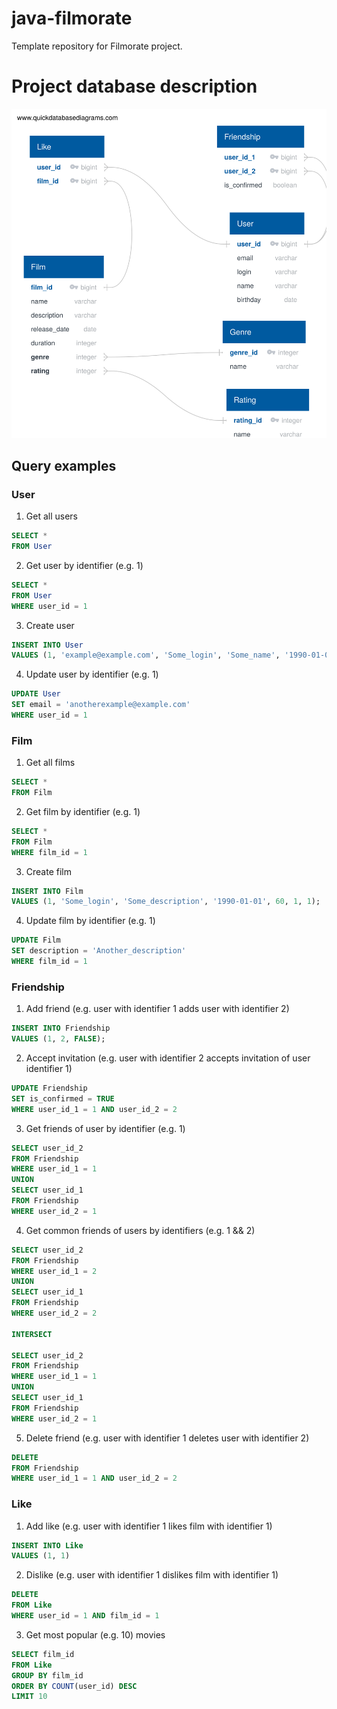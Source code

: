 # java-filmorate
Template repository for Filmorate project.

# Project database description

![Database structure scheme](/QuickDBD-Free%20Diagram%20(2).svg)

## Query examples

### User

1. Get all users

```sql
SELECT *
FROM User
```

2. Get user by identifier (e.g. 1)

```sql
SELECT *
FROM User
WHERE user_id = 1
```

3. Create user

```sql
INSERT INTO User
VALUES (1, 'example@example.com', 'Some_login', 'Some_name', '1990-01-01');
```

4. Update user by identifier (e.g. 1)

```sql
UPDATE User
SET email = 'anotherexample@example.com'
WHERE user_id = 1
```

### Film

1. Get all films

```sql
SELECT *
FROM Film
```

2. Get film by identifier (e.g. 1)

```sql
SELECT *
FROM Film
WHERE film_id = 1
```

3. Create film

```sql
INSERT INTO Film
VALUES (1, 'Some_login', 'Some_description', '1990-01-01', 60, 1, 1);
```

4. Update film by identifier (e.g. 1)

```sql
UPDATE Film
SET description = 'Another_description'
WHERE film_id = 1
```

### Friendship

1. Add friend (e.g. user with identifier 1 adds user with identifier 2)

```sql
INSERT INTO Friendship
VALUES (1, 2, FALSE);
```

2. Accept invitation (e.g. user with identifier 2 accepts invitation of user identifier 1)

```sql
UPDATE Friendship
SET is_confirmed = TRUE
WHERE user_id_1 = 1 AND user_id_2 = 2
```

3. Get friends of user by identifier (e.g. 1)

```sql
SELECT user_id_2
FROM Friendship
WHERE user_id_1 = 1
UNION
SELECT user_id_1
FROM Friendship
WHERE user_id_2 = 1
```

4. Get common friends of users by identifiers (e.g. 1 && 2)

```sql
SELECT user_id_2
FROM Friendship
WHERE user_id_1 = 2
UNION
SELECT user_id_1
FROM Friendship
WHERE user_id_2 = 2

INTERSECT

SELECT user_id_2
FROM Friendship
WHERE user_id_1 = 1
UNION
SELECT user_id_1
FROM Friendship
WHERE user_id_2 = 1
```

5. Delete friend (e.g. user with identifier 1 deletes user with identifier 2)

```sql
DELETE
FROM Friendship
WHERE user_id_1 = 1 AND user_id_2 = 2
```

### Like

1. Add like (e.g. user with identifier 1 likes film with identifier 1)

```sql
INSERT INTO Like
VALUES (1, 1)
```

2. Dislike (e.g. user with identifier 1 dislikes film with identifier 1)

```sql
DELETE
FROM Like
WHERE user_id = 1 AND film_id = 1
```

3. Get most popular (e.g. 10) movies

```sql
SELECT film_id
FROM Like
GROUP BY film_id
ORDER BY COUNT(user_id) DESC
LIMIT 10
```
